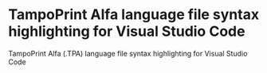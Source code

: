 # TampoPrint Alfa language file syntax highlighting for Visual Studio Code

TampoPrint Alfa (.TPA) language file syntax highlighting for Visual Studio Code
